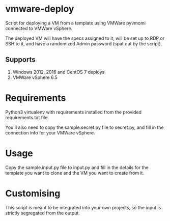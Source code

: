 # vmware-deploy
Script for deploying a VM from a template using VMWare pyvmomi connected to VMWare vSphere. 

The deployed VM will have the specs assigned to it, will be set up to RDP or SSH to it, and have a randomized Admin 
password (spat out by the script).

## Supports
1. Windows 2012, 2016 and CentOS 7 deploys
2. VMWare vSphere 6.5

# Requirements

Python3 virtualenv with requirements installed from the provided requirements.txt file.

You'll also need to copy the sample.secret.py file to secret.py, and fill in the connection info for your VMWare 
vSphere.

# Usage
Copy the sample.input.py file to input.py and fill in the details for the template you want to clone and the VM you want 
to create from it.

# Customising
This script is meant to be integrated into your own projects, so the input is strictly segregated from the output. 


